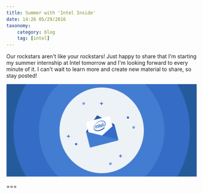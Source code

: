 ```yaml
---
title: Summer with 'Intel Inside'
date: 14:26 05/29/2016
taxonomy:
    category: blog
    tag: [intel]
---
```


Our rockstars aren't like your rockstars! Just happy to share that I'm starting my summer internship at Intel tomorrow and I'm looking forward to every minute of it. I can't wait to learn more and create new material to share, so stay posted!

![intel_intern](intel_intern.svg) 

===


